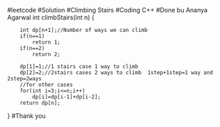 #leetcode
#Solution
#Climbing Stairs
#Coding C++
#Done bu Ananya Agarwal
    int climbStairs(int n) {
        
        int dp[n+1];//Number of ways we can climb
        if(n==1)
            return 1;
        if(n==2)
            return 2;
        
        dp[1]=1;//1 stairs case 1 way to climb
        dp[2]=2;//2stairs cases 2 ways to climb  1step+1step=1 way and 2step=2ways
        //for other cases
        for(int i=3;i<=n;i++)
            dp[i]=dp[i-1]+dp[i-2];
        return dp[n];
 }
 #Thank you

